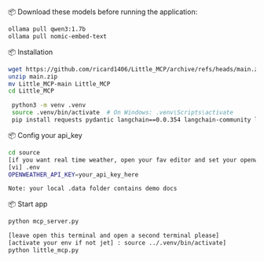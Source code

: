 📦 Download these models before running the application:
```bash
ollama pull qwen3:1.7b
ollama pull nomic-embed-text
```
📦 Installation

   ```bash
   wget https://github.com/ricard1406/Little_MCP/archive/refs/heads/main.zip
   unzip main.zip
   mv Little_MCP-main Little_MCP
   cd Little_MCP
   ```
   ```bash
    python3 -m venv .venv
    source .venv/bin/activate  # On Windows: .venv\Scripts\activate
    pip install requests pydantic langchain==0.0.354 langchain-community langchain-core chromadb pypdf fastapi uvicorn requests python-dotenv pytz timezonefinder geopy
   ```
📦 Config your api_key
   ```bash
   cd source
   [if you want real time weather, open your fav editor and set your openweather key]
   [vi] .env
   OPENWEATHER_API_KEY=your_api_key_here

   Note: your local .data folder contains demo docs

   ```
📦 Start app
   ```bash
   python mcp_server.py

   [leave open this terminal and open a second terminal please]
   [activate your env if not jet] : source ../.venv/bin/activate]
   python little_mcp.py
   ```
